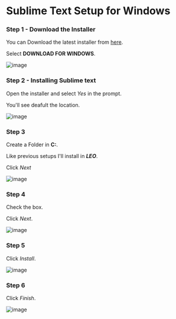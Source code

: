 # Sublime Text Setup for Windows

### Step 1 - Download the Installer
You can Download the latest installer from <a href="https://www.sublimetext.com/">here</a>.

Select <b>DOWNLOAD FOR WINDOWS</b>.

![image](https://i.imgur.com/9ArkE7G.png)
<br>

### Step 2 - Installing Sublime text
Open the installer and select <i>Yes</i> in the prompt.

You'll see deafult the location.

![image](https://i.imgur.com/dFSDg4P.png)
<br>

### Step 3 
Create a Folder in <b>C:</b>.

Like previous setups I'll install in <i><b>LEO</b></i>.

Click <i>Next</i>

![image](https://i.imgur.com/F8ZJSAR.png)
<br>

### Step 4
Check the box.

Click <i>Next</i>.

![image](https://i.imgur.com/urbMwhY.png)
<br>

### Step 5
Click <i>Install</i>.

![image](https://i.imgur.com/gPgTolc.png)
<br>

### Step 6
Click <i>Finish</i>.

![image](https://i.imgur.com/Svf3LX1.png)



